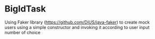 # BigIdTask

Using Faker library (https://github.com/DiUS/java-faker) to create mock users using a simple constructor and invoking it 
according to user input number of choice 
